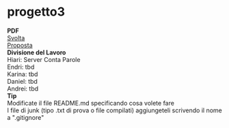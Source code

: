 # progetto3
<b>PDF</b><br>
<a href="http://lia.disi.unibo.it/Courses/RetiT/materiale/esercitazioni/es3/svolta3.pdf">Svolta</a><br>
<a href="http://lia.disi.unibo.it/Courses/RetiT/materiale/esercitazioni/es3/proposta3.pdf">Proposta</a>
<br>
<b>Divisione del Lavoro</b><br>
Hiari:  Server Conta Parole<br>
Endri:  tbd<br>
Karina: tbd<br>
Daniel: tbd<br>
Andrei: tbd
<br>
<b>Tip</b><br>
Modificate il file README.md specificando cosa volete fare<br>
I file di junk (tipo .txt di prova o file compilati) aggiungeteli scrivendo il nome a ".gitignore"
